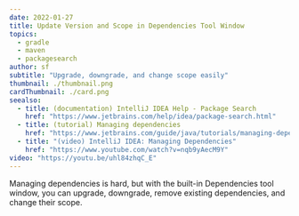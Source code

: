 ```yaml
---
date: 2022-01-27
title: Update Version and Scope in Dependencies Tool Window
topics:
  - gradle
  - maven
  - packagesearch
author: sf
subtitle: "Upgrade, downgrade, and change scope easily"
thumbnail: ./thumbnail.png
cardThumbnail: ./card.png
seealso:
  - title: (documentation) IntelliJ IDEA Help - Package Search
    href: "https://www.jetbrains.com/help/idea/package-search.html"
  - title: (tutorial) Managing dependencies
    href: "https://www.jetbrains.com/guide/java/tutorials/managing-dependencies/"
  - title: "(video) IntelliJ IDEA: Managing Dependencies"
    href: "https://www.youtube.com/watch?v=nqb9yAecM9Y"
video: "https://youtu.be/uhl84zhqC_E"
---
```


Managing dependencies is hard, but with the built-in Dependencies tool window, you can upgrade, downgrade, remove existing dependencies, and change their scope.
